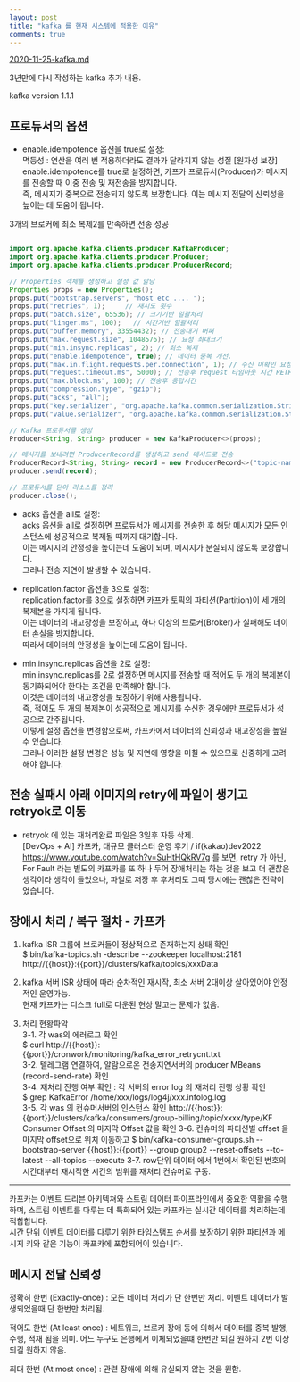 ```yaml
---
layout: post
title: "kafka 를 현재 시스템에 적용한 이유"
comments: true
---
```


[2020-11-25-kafka.md](2020-11-25-kafka.md)

3년만에 다시 작성하는 kafka 추가 내용.

kafka version 1.1.1



## 프로듀서의 옵션
- enable.idempotence 옵션을 true로 설정:  
  멱등성 : 연산을 여러 번 적용하더라도 결과가 달라지지 않는 성질 [원자성 보장]  
  enable.idempotence를 true로 설정하면,
  카프카 프로듀서(Producer)가 메시지를 전송할 때 이중 전송 및 재전송을 방지합니다.  
  즉, 메시지가 중복으로 전송되지 않도록 보장합니다.
  이는 메시지 전달의 신뢰성을 높이는 데 도움이 됩니다.

3개의 브로커에 최소 복제2를 만족하면 전송 성공


```java

import org.apache.kafka.clients.producer.KafkaProducer;
import org.apache.kafka.clients.producer.Producer;
import org.apache.kafka.clients.producer.ProducerRecord;

// Properties 객체를 생성하고 설정 값 할당
Properties props = new Properties();
props.put("bootstrap.servers", "host etc .... ");
props.put("retries", 1);     // 재시도 횟수
props.put("batch.size", 65536); // 크기기반 일괄처리
props.put("linger.ms", 100);   // 시간기반 일괄처리
props.put("buffer.memory", 33554432); // 전송대기 버퍼
props.put("max.request.size", 1048576); // 요청 최대크기
props.put("min.insync.replicas", 2); // 최소 복제
props.put("enable.idempotence", true); // 데이터 중복 개선.
props.put("max.in.flight.requests.per.connection", 1); // 수신 미확인 요청의 최대 수
props.put("request.timeout.ms", 5000); // 전송후 request 타임아웃 시간 RETRY
props.put("max.block.ms", 100); // 전송후 응답시간
props.put("compression.type", "gzip");
props.put("acks", "all");
props.put("key.serializer", "org.apache.kafka.common.serialization.StringSerializer");
props.put("value.serializer", "org.apache.kafka.common.serialization.StringSerializer");

// Kafka 프로듀서를 생성
Producer<String, String> producer = new KafkaProducer<>(props);

// 메시지를 보내려면 ProducerRecord를 생성하고 send 메서드로 전송
ProducerRecord<String, String> record = new ProducerRecord<>("topic-name", "key", "value");
producer.send(record);

// 프로듀서를 닫아 리소스를 정리
producer.close();

```

- acks 옵션을 all로 설정:  
  acks 옵션을 all로 설정하면 프로듀서가 메시지를 전송한 후 해당 메시지가 모든 인스턴스에 성공적으로 복제될 때까지 대기합니다.  
  이는 메시지의 안정성을 높이는데 도움이 되며, 메시지가 분실되지 않도록 보장합니다.  
  그러나 전송 지연이 발생할 수 있습니다.

- replication.factor 옵션을 3으로 설정:  
  replication.factor를 3으로 설정하면 카프카 토픽의 파티션(Partition)이 세 개의 복제본을 가지게 됩니다.  
  이는 데이터의 내고장성을 보장하고, 하나 이상의 브로커(Broker)가 실패해도 데이터 손실을 방지합니다.   
  따라서 데이터의 안정성을 높이는데 도움이 됩니다.

- min.insync.replicas 옵션을 2로 설정:  
  min.insync.replicas를 2로 설정하면 메시지를 전송할 때 적어도 두 개의 복제본이 동기화되어야 한다는 조건을 만족해야 합니다.  
  이것은 데이터의 내고장성을 보장하기 위해 사용됩니다.   
  즉, 적어도 두 개의 복제본이 성공적으로 메시지를 수신한 경우에만 프로듀서가 성공으로 간주됩니다.  
  이렇게 설정 옵션을 변경함으로써, 카프카에서 데이터의 신뢰성과 내고장성을 높일 수 있습니다.   
  그러나 이러한 설정 변경은 성능 및 지연에 영향을 미칠 수 있으므로 신중하게 고려해야 합니다.


## 전송 실패시 아래 이미지의 retry에 파일이 생기고 retryok로 이동
- retryok 에 있는 재처리완료 파일은 3일후 자동 삭제.    
  [DevOps + AI] 카프카, 대규모 클러스터 운영 후기 / if(kakao)dev2022
  https://www.youtube.com/watch?v=SuHtHQkRV7g
  를 보면, retry 가 아닌, For Fault 라는 별도의 카프카를 또 하나 두어 장애처리는 하는 것을 보고 더 괜찮은 생각이라 생각이 들었으나,
  파일로 저장 후 후처리도 그때 당시에는 괜찮은 전략이었습니다.


## 장애시 처리 / 복구 절차 - 카프카

1. kafka ISR 그룹에 브로커들이 정상적으로 존재하는지 상태 확인  
   $ bin/kafka-topics.sh -describe --zookeeper localhost:2181  
   http://{{host}}:{{port}}/clusters/kafka/topics/xxxData

2. kafka 서버 ISR 상태에 따라 순차적인 재시작, 최소 서버 2대이상 살아있어야 안정적인 운영가능.  
   현재 카프카는 디스크 full로 다운된 현상 말고는 문제가 없음.

3. 처리 현황파악  
   3-1. 각 was의 에러로그 확인  
   $ curl http://{{host}}:{{port}}/cronwork/monitoring/kafka_error_retrycnt.txt  
   3-2. 텔레그램 연결하여, 알람으로온 전송지연서버의 producer MBeans (record-send-rate) 확인  
   3-4. 재처리 진행 여부 확인 :
   각 서버의 error log 의 재처리 진행 상황 확인  
   $ grep KafkaError /home/xxx/logs/log4j/xxx.infolog.log    
   3-5. 각 was 의 컨슈머서버의 인스턴스 확인
   http://{{host}}:{{port}}/clusters/kafka/consumers/group-billing/topic/xxxx/type/KF
   Consumer Offset 의 마지막 Offset 값을 확인
   3-6. 컨슈머의 파티션별 offset 을 마지막 offset으로 위치 이동하고
   $ bin/kafka-consumer-groups.sh --bootstrap-server {{host}}:{{port}} --group group2 --reset-offsets --to-latest --all-topics --execute
   3-7. row단위 데이터 에서 1번에서 확인된 번호의 시간대부터 재시작한 시간의 범위를 재처리 컨슈머로 구동.

-----

카프카는 이벤트 드리븐 아키텍쳐와 스트림 데이터 파이프라인에서 중요한 역활을 수행하며,
스트림 이벤트를 다루는 데 특화되어 있는 카프카는 실시간 데이터를 처리하는데 적합합니다.  
시간 단위 이벤트 데이터를 다루기 위한 타임스탬프 순서를 보장하기 위한 파티션과 메시지 키와 같은 기능이 카프카에 포함되어이 있습니다.


## 메시지 전달 신뢰성

정확히 한번 (Exactly-once) :
모든 데이터 처리가 단 한번만 처리.
이벤트 데이터가 발생되었을때 단 한번만 처리됨.

적어도 한번 (At least once) :
네트워크, 브로커 장애 등에 의해서 데이터를 중복 발행, 수행, 적재 됨을 의미.
어느 누구도 은행에서 이체되었을떄 한번만 되길 원하지 2번 이상 되길 원하지 않음.

최대 한번 (At most once) :
관련 장애에 의해 유실되지 않는 것을 원함. 